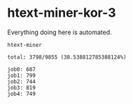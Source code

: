 # htext-miner-kor-3

Everything doing here is automated.

```
htext-miner

total: 3798/9855 (38.538812785388124%)

job0: 687
job1: 799
job2: 744
job3: 819
job4: 749
```